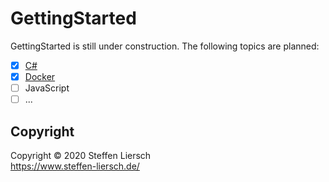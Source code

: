 # GettingStarted

GettingStarted is still under construction. The following topics are planned:

- [x] [C#](CSharp)
- [x] [Docker](Docker)
- [ ] JavaScript
- [ ] ...

## Copyright

Copyright © 2020 Steffen Liersch  
https://www.steffen-liersch.de/
